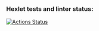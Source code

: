 ### Hexlet tests and linter status:
[![Actions Status](https://github.com/SuperSurok/layout-designer-project-lvl1/workflows/hexlet-check/badge.svg)](https://github.com/SuperSurok/layout-designer-project-lvl1/actions)